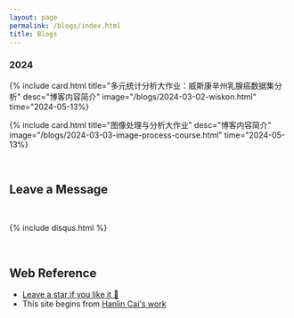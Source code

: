 ```yaml
---
layout: page
permalink: /blogs/index.html
title: Blogs
---
```



### 2024

<!-- {% include card.html title="多元统计分析大作业：威斯康辛州乳腺癌数据集分析" content="博客内容简介" url="/blogs/2024-03-02-wiskon.html" %}

{% include card.html title="图像处理与分析大作业" content="博客内容简介博客内容简介博客内容简介博客内容简介博客内容简介博客内容简介" url="/blogs/2024-03-03-image-process-course.html" %} -->

{% include card.html 
title="多元统计分析大作业：威斯康辛州乳腺癌数据集分析" 
desc="博客内容简介" 
image="/blogs/2024-03-02-wiskon.html" 
time="2024-05-13%}

{% include card.html 
title="图像处理与分析大作业" 
desc="博客内容简介" 
image="/blogs/2024-03-03-image-process-course.html" 
time="2024-05-13%}



<br>

## Leave a Message

<br>

{% include disqus.html %} 

<br>

## Web Reference

- [Leave a star if you like it 🥰](https://github.com/SirryChen/SirryChen.github.io) 
- This site begins from [Hanlin Cai's work](https://github.com/GuangLun2000/GuangLun2000.github.io)
